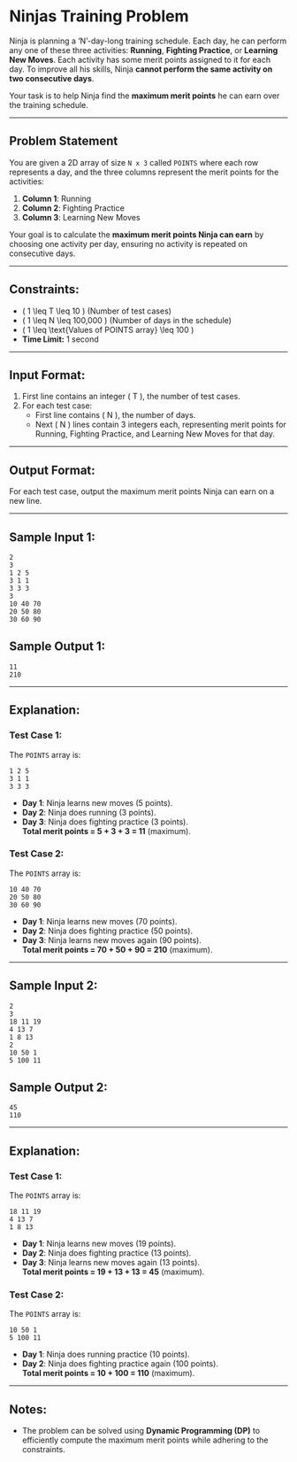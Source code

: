 # Ninjas Training Problem

Ninja is planning a ‘N’-day-long training schedule. Each day, he can perform any one of these three activities: **Running**, **Fighting Practice**, or **Learning New Moves**. Each activity has some merit points assigned to it for each day. To improve all his skills, Ninja **cannot perform the same activity on two consecutive days**.  

Your task is to help Ninja find the **maximum merit points** he can earn over the training schedule.

---

## Problem Statement
You are given a 2D array of size `N x 3` called `POINTS` where each row represents a day, and the three columns represent the merit points for the activities:  
1. **Column 1**: Running  
2. **Column 2**: Fighting Practice  
3. **Column 3**: Learning New Moves  

Your goal is to calculate the **maximum merit points Ninja can earn** by choosing one activity per day, ensuring no activity is repeated on consecutive days.

---

## Constraints:
- \( 1 \leq T \leq 10 \) (Number of test cases)  
- \( 1 \leq N \leq 100,000 \) (Number of days in the schedule)  
- \( 1 \leq \text{Values of POINTS array} \leq 100 \)  
- **Time Limit:** 1 second  

---

## Input Format:
1. First line contains an integer \( T \), the number of test cases.  
2. For each test case:  
   - First line contains \( N \), the number of days.  
   - Next \( N \) lines contain 3 integers each, representing merit points for Running, Fighting Practice, and Learning New Moves for that day.

---

## Output Format:
For each test case, output the maximum merit points Ninja can earn on a new line.

---

## Sample Input 1:
```
2
3
1 2 5 
3 1 1
3 3 3
3
10 40 70
20 50 80
30 60 90
```

## Sample Output 1:
```
11
210
```

---

## Explanation:

### Test Case 1:
The `POINTS` array is:
```
1 2 5
3 1 1
3 3 3
```
- **Day 1**: Ninja learns new moves (5 points).  
- **Day 2**: Ninja does running (3 points).  
- **Day 3**: Ninja does fighting practice (3 points).  
**Total merit points = 5 + 3 + 3 = 11** (maximum).

### Test Case 2:
The `POINTS` array is:
```
10 40 70
20 50 80
30 60 90
```
- **Day 1**: Ninja learns new moves (70 points).  
- **Day 2**: Ninja does fighting practice (50 points).  
- **Day 3**: Ninja learns new moves again (90 points).  
**Total merit points = 70 + 50 + 90 = 210** (maximum).

---

## Sample Input 2:
```
2
3
18 11 19
4 13 7
1 8 13
2
10 50 1
5 100 11
```

## Sample Output 2:
```
45
110
```

---

## Explanation:

### Test Case 1:
The `POINTS` array is:
```
18 11 19
4 13 7
1 8 13
```
- **Day 1**: Ninja learns new moves (19 points).  
- **Day 2**: Ninja does fighting practice (13 points).  
- **Day 3**: Ninja learns new moves again (13 points).  
**Total merit points = 19 + 13 + 13 = 45** (maximum).

### Test Case 2:
The `POINTS` array is:
```
10 50 1
5 100 11
```
- **Day 1**: Ninja does running practice (10 points).  
- **Day 2**: Ninja does fighting practice again (100 points).  
**Total merit points = 10 + 100 = 110** (maximum).

---

## Notes:
- The problem can be solved using **Dynamic Programming (DP)** to efficiently compute the maximum merit points while adhering to the constraints.  
